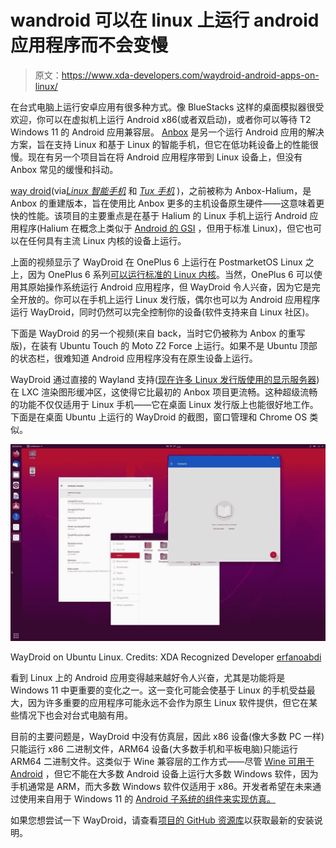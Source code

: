 # wandroid 可以在 linux 上运行 android 应用程序而不会变慢

> 原文：<https://www.xda-developers.com/waydroid-android-apps-on-linux/>

在台式电脑上运行安卓应用有很多种方式。像 BlueStacks 这样的桌面模拟器很受欢迎，你可以在虚拟机上运行 Android x86(或者双启动)，或者你可以等待 T2 Windows 11 的 Android 应用兼容层。 [Anbox](https://www.xda-developers.com/anbox-allows-you-to-run-android-apps-on-any-gnulinux-os/) 是另一个运行 Android 应用的解决方案，旨在支持 Linux 和基于 Linux 的智能手机，但它在低功耗设备上的性能很慢。现在有另一个项目旨在将 Android 应用程序带到 Linux 设备上，但没有 Anbox 常见的缓慢和抖动。

[way droid](https://github.com/Anbox-halium/anbox-halium)(via[*Linux 智能手机*](https://linuxsmartphones.com/waydroid-lets-you-run-android-apps-on-linux-phones-with-smoother-performance-than-anbox/) 和 [*Tux 手机*](https://tuxphones.com/waydroid-anbox-linux-mainline-oneplus-6-6t-postmarketos/) )，之前被称为 Anbox-Halium，是 Anbox 的重建版本，旨在使用比 Anbox 更多的主机设备原生硬件——这意味着更快的性能。该项目的主要重点是在基于 Halium 的 Linux 手机上运行 Android 应用程序(Halium 在概念上类似于 [Android 的 GSI](https://www.xda-developers.com/android-12-beta-gsi/) ，但用于标准 Linux)，但它也可以在任何具有主流 Linux 内核的设备上运行。

上面的视频显示了 WayDroid 在 OnePlus 6 上运行在 PostmarketOS Linux 之上，因为 OnePlus 6 系列[可以运行标准的 Linux 内核](https://www.xda-developers.com/oneplus-6-6t-mainline-linux-kernel-support/)。当然，OnePlus 6 可以使用其原始操作系统运行 Android 应用程序，但 WayDroid 令人兴奋，因为它是完全开放的。你可以在手机上运行 Linux 发行版，偶尔也可以为 Android 应用程序运行 WayDroid，同时仍然可以完全控制你的设备(软件支持来自 Linux 社区)。

下面是 WayDroid 的另一个视频(来自 back，当时它仍被称为 Anbox 的重写版)，在装有 Ubuntu Touch 的 Moto Z2 Force 上运行。如果不是 Ubuntu 顶部的状态栏，很难知道 Android 应用程序没有在原生设备上运行。

WayDroid 通过直接的 Wayland 支持([现在许多 Linux 发行版使用的显示服务器](https://en.wikipedia.org/wiki/Wayland_(display_server_protocol)))在 LXC 渲染图形缓冲区，这使得它比最初的 Anbox 项目更流畅。这种超级流畅的功能不仅仅适用于 Linux 手机——它在桌面 Linux 发行版上也能很好地工作。下面是在桌面 Ubuntu 上运行的 WayDroid 的截图，窗口管理和 Chrome OS 类似。

 <picture>![WayDroid on Linux](img/3249a3863602eb6441e06d2bbf51dca2.png)</picture> 

WayDroid on Ubuntu Linux. Credits: XDA Recognized Developer [erfanoabdi](https://forum.xda-developers.com/m/erfanoabdi.6298645/)

看到 Linux 上的 Android 应用变得越来越好令人兴奋，尤其是功能将是 Windows 11 中更重要的变化之一。这一变化可能会使基于 Linux 的手机受益最大，因为许多重要的应用程序可能永远不会作为原生 Linux 软件提供，但它在某些情况下也会对台式电脑有用。

目前的主要问题是，WayDroid 中没有仿真层，因此 x86 设备(像大多数 PC 一样)只能运行 x86 二进制文件，ARM64 设备(大多数手机和平板电脑)只能运行 ARM64 二进制文件。这类似于 Wine 兼容层的工作方式——尽管 [Wine 可用于 Android](https://wiki.winehq.org/Android) ，但它不能在大多数 Android 设备上运行大多数 Windows 软件，因为手机通常是 ARM，而大多数 Windows 软件仅适用于 x86。开发者希望在未来通过使用来自用于 Windows 11 的 [Android 子系统的组件来实现仿真。](https://www.xda-developers.com/windows-11-android-apps/)

如果您想尝试一下 WayDroid，请查看[项目的 GitHub 资源库](https://github.com/Anbox-halium/anbox-halium)以获取最新的安装说明。